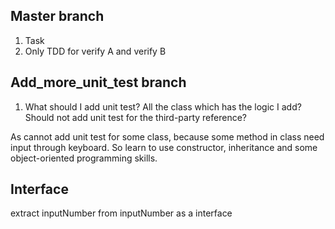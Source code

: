 ## Master branch
1. Task
2. Only TDD for verify A and verify B

## Add_more_unit_test branch
1. What should I add unit test?
All the class which has the logic I add? Should not add unit test for the third-party reference?

As cannot add unit test for some class, because some method in class need input through keyboard. So learn to use constructor, inheritance and some object-oriented programming skills.

## Interface
extract inputNumber from inputNumber as a interface 